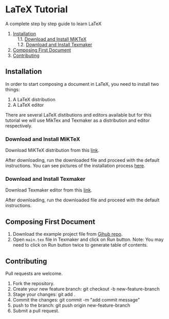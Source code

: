 # LaTeX Tutorial

A complete step by step guide to learn LaTeX

<!-- MDTOC maxdepth:6 firsth1:0 numbering:1 flatten:0 bullets:0 updateOnSave:1 -->

1. [Installation](#installation)  
   &emsp;1.1. [Download and Install MiKTeX](#download-and-install-miktex)  
   &emsp;1.2. [Download and Install Texmaker](#download-and-install-texmaker)
2. [Composing First Document](#composing-first-document)
3. [Contributing](#contributing)

<!-- /MDTOC -->

## Installation

In order to start composing a document in LaTeX, you need to install two things:

1. A LaTeX distribution
2. A LaTeX editor

There are several LaTeX distibutions and editors available but for this tutorial we will use MikTex and Texmaker as a distribution and editor respectively.

### Download and Install MiKTeX

Download MiKTeX distribution from this [link](https://miktex.org/download).

After downloading, run the downloaded file and proceed with the default instructions. You can see pictures of the installation process [here](https://miktex.org/howto/install-miktex).

### Download and Install Texmaker

Download Texmaker editor from this [link](http://www.xm1math.net/texmaker/download.html).

After downloading, run the downloaded file and proceed with the default instructions.

## Composing First Document

1. Download the example project file from [Gihub repo](https://github.com/m-yahya/latex-tutorial.git).
2. Open `main.tex` file in Texmaker and click on Run button.
   Note: You may need to click on Run button twice to generate table of contents.

## Contributing

Pull requests are welcome.

1. Fork the repository.
2. Create your new feature branch: git checkout -b new-feature-branch
3. Stage your changes: git add .
4. Commit the changes: git commit -m "add commit message"
5. push to the branch: git push origin new-feature-branch
6. Submit a pull request.
